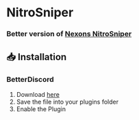 # NitroSniper

### Better version of [Nexons NitroSniper](https://github.com/Nexons/bdnitrosniper)

## 📥 Installation

### BetterDiscord

1. Download [here](https://hypeddomi.github.io/BetterDiscordStuff/Plugins/NitroSniper/NitroSniper.plugin.js)
2. Save the file into your plugins folder
3. Enable the Plugin

